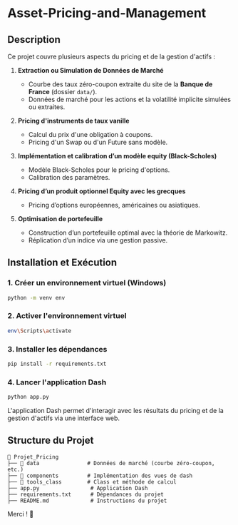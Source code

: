 ﻿# Asset-Pricing-and-Management

## Description
Ce projet couvre plusieurs aspects du pricing et de la gestion d'actifs :

1. **Extraction ou Simulation de Données de Marché**  
   - Courbe des taux zéro-coupon extraite du site de la **Banque de France** (dossier `data/`).
   - Données de marché pour les actions et la volatilité implicite simulées ou extraites.

2. **Pricing d'instruments de taux vanille**  
   - Calcul du prix d'une obligation à coupons.
   - Pricing d'un Swap ou d'un Future sans modèle.

3. **Implémentation et calibration d’un modèle equity (Black-Scholes)**  
   - Modèle Black-Scholes pour le pricing d'options.
   - Calibration des paramètres.

4. **Pricing d’un produit optionnel Equity avec les grecques**  
   - Pricing d’options européennes, américaines ou asiatiques.
   
5. **Optimisation de portefeuille**  
   - Construction d’un portefeuille optimal avec la théorie de Markowitz.
   - Réplication d’un indice via une gestion passive.

## Installation et Exécution
### 1. Créer un environnement virtuel (Windows)
```sh
python -m venv env
```

### 2. Activer l'environnement virtuel
```sh
env\Scripts\activate
```

### 3. Installer les dépendances
```sh
pip install -r requirements.txt
```

### 4. Lancer l'application Dash
```sh
python app.py
```

L'application Dash permet d'interagir avec les résultats du pricing et de la gestion d'actifs via une interface web.

## Structure du Projet
```
📂 Projet_Pricing
├── 📂 data               # Données de marché (courbe zéro-coupon, etc.)
├── 📂 components         # Implémentation des vues de dash
├── 📂 tools_class        # Class et méthode de calcul
├── app.py                # Application Dash
├── requirements.txt      # Dépendances du projet
├── README.md             # Instructions du projet
```


Merci ! 🚀

